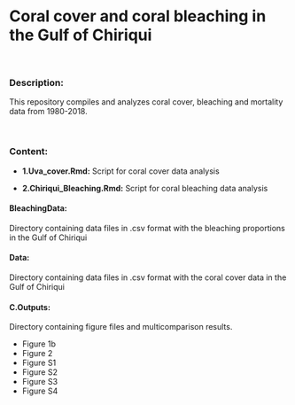 # Coral cover and coral bleaching in the Gulf of Chiriqui

</br>

### Description:

This repository compiles and analyzes coral cover, bleaching and mortality data from 1980-2018.

</br>

### Content:

* **1.Uva_cover.Rmd:** Script for coral cover data analysis

* **2.Chiriqui_Bleaching.Rmd:** Script for coral bleaching data analysis

#### BleachingData: 
Directory containing data files in .csv format with the bleaching proportions in the Gulf of Chiriqui

#### Data: 
Directory containing data files in .csv format with the coral cover data in the Gulf of Chiriqui

#### C.Outputs: 
Directory containing figure files and multicomparison results.

* Figure 1b
* Figure 2
* Figure S1
* Figure S2
* Figure S3
* Figure S4

